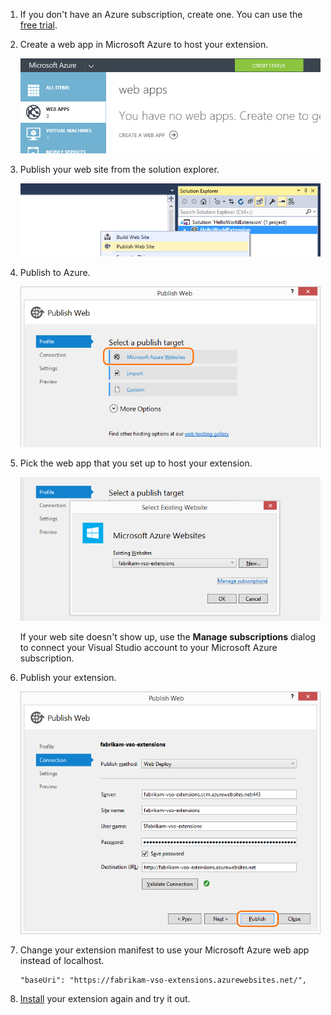 1. If you don't have an Azure subscription, create one.
You can use the [free trial](http://azure.microsoft.com/en-us/pricing/free-trial/).

1. Create a web app in Microsoft Azure to host your extension.

	![Microsoft Azure portal, create a web app](./_img/publish-azure/create-web-app.png)

1. Publish your web site from the solution explorer.

	![Solution explorer, project context meny, publish web site](./_img/publish-azure/publish-web-site.png)

1. Publish to Azure.

	![Publish web dialog box](./_img/publish-azure/publish-web.png)

1. Pick the web app that you set up to host your extension.

	![Select existing web site dialog box with the web site selected](./_img/publish-azure/select-website.png)

	If your web site doesn't show up, use the **Manage subscriptions** dialog to connect your Visual Studio account to your Microsoft Azure subscription.

1. Publish your extension.

	![Publish button on the Publish web dialog box](./_img/publish-azure/publish.png)

1. Change your extension manifest to use your Microsoft Azure web app instead of localhost.

	```
    "baseUri": "https://fabrikam-vso-extensions.azurewebsites.net/",
	```

1. [Install](../../get-started/visual-studio.md#install) your extension again and try it out.